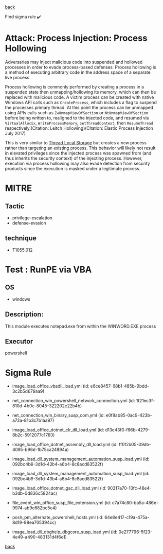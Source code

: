 
[back](../index.md)

Find sigma rule :heavy_check_mark: 

# Attack: Process Injection: Process Hollowing 

Adversaries may inject malicious code into suspended and hollowed processes in order to evade process-based defenses. Process hollowing is a method of executing arbitrary code in the address space of a separate live process.  

Process hollowing is commonly performed by creating a process in a suspended state then unmapping/hollowing its memory, which can then be replaced with malicious code. A victim process can be created with native Windows API calls such as <code>CreateProcess</code>, which includes a flag to suspend the processes primary thread. At this point the process can be unmapped using APIs calls such as <code>ZwUnmapViewOfSection</code> or <code>NtUnmapViewOfSection</code>  before being written to, realigned to the injected code, and resumed via <code>VirtualAllocEx</code>, <code>WriteProcessMemory</code>, <code>SetThreadContext</code>, then <code>ResumeThread</code> respectively.(Citation: Leitch Hollowing)(Citation: Elastic Process Injection July 2017)

This is very similar to [Thread Local Storage](https://attack.mitre.org/techniques/T1055/005) but creates a new process rather than targeting an existing process. This behavior will likely not result in elevated privileges since the injected process was spawned from (and thus inherits the security context) of the injecting process. However, execution via process hollowing may also evade detection from security products since the execution is masked under a legitimate process. 

# MITRE
## Tactic
  - privilege-escalation
  - defense-evasion


## technique
  - T1055.012


# Test : RunPE via VBA
## OS
  - windows


## Description:
This module executes notepad.exe from within the WINWORD.EXE process


## Executor
powershell

# Sigma Rule
 - image_load_office_vbadll_load.yml (id: e6ce8457-68b1-485b-9bdd-3c2b5d679aa9)

 - net_connection_win_powershell_network_connection.yml (id: 1f21ec3f-810d-4b0e-8045-322202e22b4b)

 - net_connection_win_binary_susp_com.yml (id: e0f8ab85-0ac9-423b-a73a-81b3c7b1aa97)

 - image_load_office_dotnet_clr_dll_load.yml (id: d13c43f0-f66b-4279-8b2c-5912077c1780)

 - image_load_office_dotnet_assembly_dll_load.yml (id: ff0f2b05-09db-4095-b96d-1b75ca24894a)

 - image_load_dll_system_management_automation_susp_load.yml (id: 092bc4b9-3d1d-43b4-a6b4-8c8acd83522f)

 - image_load_dll_system_management_automation_susp_load.yml (id: 092bc4b9-3d1d-43b4-a6b4-8c8acd83522f)

 - image_load_office_dotnet_gac_dll_load.yml (id: 90217a70-13fc-48e4-b3db-0d836c5824ac)

 - file_event_win_office_susp_file_extension.yml (id: c7a74c80-ba5a-486e-9974-ab9e682bc5e4)

 - posh_pm_alternate_powershell_hosts.yml (id: 64e8e417-c19a-475a-8d19-98ea705394cc)

 - image_load_dll_dbghelp_dbgcore_susp_load.yml (id: 0e277796-5f23-4e49-a490-483131d4f6e1)



[back](../index.md)
